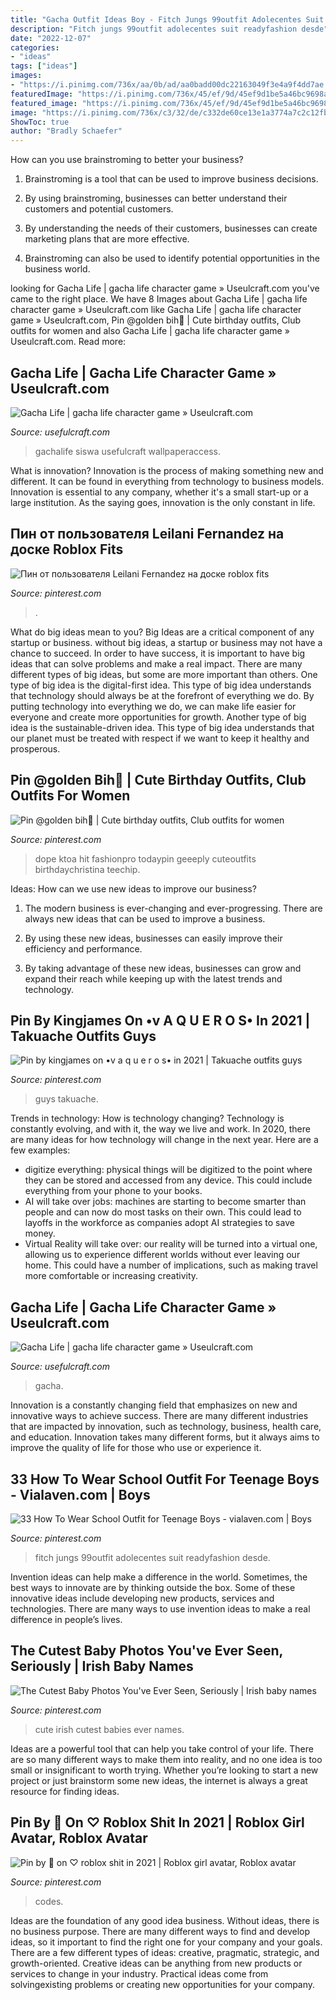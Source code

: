 ```yaml
---
title: "Gacha Outfit Ideas Boy - Fitch Jungs 99outfit Adolecentes Suit Readyfashion Desde"
description: "Fitch jungs 99outfit adolecentes suit readyfashion desde"
date: "2022-12-07"
categories:
- "ideas"
tags: ["ideas"]
images:
- "https://i.pinimg.com/736x/aa/0b/ad/aa0badd00dc22163049f3e4a9f4dd7ae.jpg"
featuredImage: "https://i.pinimg.com/736x/45/ef/9d/45ef9d1be5a46bc9698a753d58ef27be.jpg"
featured_image: "https://i.pinimg.com/736x/45/ef/9d/45ef9d1be5a46bc9698a753d58ef27be.jpg"
image: "https://i.pinimg.com/736x/c3/32/de/c332de60ce13e1a3774a7c2c12fb3e6c.jpg"
ShowToc: true
author: "Bradly Schaefer"
---
```



How can you use brainstroming to better your business?
1. Brainstroming is a tool that can be used to improve business decisions.
2. By using brainstroming, businesses can better understand their customers and potential customers.

3. By understanding the needs of their customers, businesses can create marketing plans that are more effective.

4. Brainstroming can also be used to identify potential opportunities in the business world.

	

		
looking for Gacha Life | gacha life character game » Useulcraft.com you've came to the right place. We have 8 Images about Gacha Life | gacha life character game » Useulcraft.com like Gacha Life | gacha life character game » Useulcraft.com, Pin @golden bih👅 | Cute birthday outfits, Club outfits for women and also Gacha Life | gacha life character game » Useulcraft.com. Read more:
		
    
## Gacha Life | Gacha Life Character Game » Useulcraft.com

<img loading=lazy src="https://www.usefulcraft.com/wp-content/uploads/2019/12/gacha-life-21.jpg" onerror="this.onerror=null;this.src='https://tse3.mm.bing.net/th?id=OIP.AyrOd2DJ-3a-QgEW4zQFcQHaEK&amp;pid=15.1';" alt="Gacha Life | gacha life character game » Useulcraft.com">

_Source: usefulcraft.com_

>gachalife siswa usefulcraft wallpaperaccess. 

	

What is innovation?
Innovation is the process of making something new and different. It can be found in everything from technology to business models. Innovation is essential to any company, whether it's a small start-up or a large institution. As the saying goes, innovation is the only constant in life.

    
## Пин от пользователя Leilani Fernandez на доске Roblox Fits

<img loading=lazy src="https://i.pinimg.com/736x/45/ef/9d/45ef9d1be5a46bc9698a753d58ef27be.jpg" onerror="this.onerror=null;this.src='https://tse3.mm.bing.net/th?id=OIP.HHM8ghUCkcyvsxpPYXTvTQHaJ4&amp;pid=15.1';" alt="Пин от пользователя Leilani Fernandez на доске roblox fits">

_Source: pinterest.com_

>. 

	

What do big ideas mean to you?
Big Ideas are a critical component of any startup or business. without big ideas, a startup or business may not have a chance to succeed. In order to have success, it is important to have big ideas that can solve problems and make a real impact. There are many different types of big ideas, but some are more important than others.
One type of big idea is the digital-first idea. This type of big idea understands that technology should always be at the forefront of everything we do. By putting technology into everything we do, we can make life easier for everyone and create more opportunities for growth. Another type of big idea is the sustainable-driven idea. This type of big idea understands that our planet must be treated with respect if we want to keep it healthy and prosperous.

    
## Pin @golden Bih👅 | Cute Birthday Outfits, Club Outfits For Women

<img loading=lazy src="https://i.pinimg.com/736x/96/a1/86/96a18675842035f92f47106bde4f65b0.jpg" onerror="this.onerror=null;this.src='https://tse3.mm.bing.net/th?id=OIP.IPJXHJmkJXxSRC3-NCOKyAHaJ3&amp;pid=15.1';" alt="Pin @golden bih👅 | Cute birthday outfits, Club outfits for women">

_Source: pinterest.com_

>dope ktoa hit fashionpro todaypin geeeply cuteoutfits birthdaychristina teechip. 

	

Ideas: How can we use new ideas to improve our business?
1. The modern business is ever-changing and ever-progressing. There are always new ideas that can be used to improve a business.
2. By using these new ideas, businesses can easily improve their efficiency and performance.

3. By taking advantage of these new ideas, businesses can grow and expand their reach while keeping up with the latest trends and technology.

    
## Pin By Kingjames On •v A Q U E R O S• In 2021 | Takuache Outfits Guys

<img loading=lazy src="https://i.pinimg.com/736x/6b/b9/3b/6bb93bf46defea901b0028e10b677cb0.jpg" onerror="this.onerror=null;this.src='https://tse4.mm.bing.net/th?id=OIP.QQajbgrKVUIE4Td9IVd5rwHaHa&amp;pid=15.1';" alt="Pin by kingjames on •v a q u e r o s• in 2021 | Takuache outfits guys">

_Source: pinterest.com_

>guys takuache. 

	

Trends in technology: How is technology changing?
Technology is constantly evolving, and with it, the way we live and work. In 2020, there are many ideas for how technology will change in the next year. Here are a few examples: 
- digitize everything: physical things will be digitized to the point where they can be stored and accessed from any device. This could include everything from your phone to your books. 
- AI will take over jobs: machines are starting to become smarter than people and can now do most tasks on their own. This could lead to layoffs in the workforce as companies adopt AI strategies to save money. 
- Virtual Reality will take over: our reality will be turned into a virtual one, allowing us to experience different worlds without ever leaving our home. This could have a number of implications, such as making travel more comfortable or increasing creativity.

    
## Gacha Life | Gacha Life Character Game » Useulcraft.com

<img loading=lazy src="https://www.usefulcraft.com/wp-content/uploads/2019/12/gacha-life-15.jpg" onerror="this.onerror=null;this.src='https://tse3.mm.bing.net/th?id=OIP.eg4pHSrp1GUm6msk9ZDCTgHaHa&amp;pid=15.1';" alt="Gacha Life | gacha life character game » Useulcraft.com">

_Source: usefulcraft.com_

>gacha. 

	

Innovation is a constantly changing field that emphasizes on new and innovative ways to achieve success. There are many different industries that are impacted by innovation, such as technology, business, health care, and education. Innovation takes many different forms, but it always aims to improve the quality of life for those who use or experience it.

    
## 33 How To Wear School Outfit For Teenage Boys - Vialaven.com | Boys

<img loading=lazy src="https://i.pinimg.com/736x/d2/fa/2a/d2fa2abec588598d06802ee2e92097a6.jpg" onerror="this.onerror=null;this.src='https://tse3.mm.bing.net/th?id=OIP.pYDI86rQXuP4i7rXu4OOZgHaNU&amp;pid=15.1';" alt="33 How To Wear School Outfit for Teenage Boys - vialaven.com | Boys">

_Source: pinterest.com_

>fitch jungs 99outfit adolecentes suit readyfashion desde. 

	

Invention ideas can help make a difference in the world. Sometimes, the best ways to innovate are by thinking outside the box. Some of these innovative ideas include developing new products, services and technologies. There are many ways to use invention ideas to make a real difference in people’s lives.

    
## The Cutest Baby Photos You&#039;ve Ever Seen, Seriously | Irish Baby Names

<img loading=lazy src="https://i.pinimg.com/736x/aa/0b/ad/aa0badd00dc22163049f3e4a9f4dd7ae.jpg" onerror="this.onerror=null;this.src='https://tse4.mm.bing.net/th?id=OIP.xCBSiiioL0rTuUc4UkX8hQHaLH&amp;pid=15.1';" alt="The Cutest Baby Photos You&#039;ve Ever Seen, Seriously | Irish baby names">

_Source: pinterest.com_

>cute irish cutest babies ever names. 

	

Ideas are a powerful tool that can help you take control of your life. There are so many different ways to make them into reality, and no one idea is too small or insignificant to worth trying. Whether you’re looking to start a new project or just brainstorm some new ideas, the internet is always a great resource for finding ideas.

    
## Pin By 🖤 On ♡ Roblox Shit In 2021 | Roblox Girl Avatar, Roblox Avatar

<img loading=lazy src="https://i.pinimg.com/736x/c3/32/de/c332de60ce13e1a3774a7c2c12fb3e6c.jpg" onerror="this.onerror=null;this.src='https://tse2.mm.bing.net/th?id=OIP.o2Aj0zvFtvRsB3ohtS0XRAHaL6&amp;pid=15.1';" alt="Pin by 🖤 on ♡ roblox shit in 2021 | Roblox girl avatar, Roblox avatar">

_Source: pinterest.com_

>codes. 

	

Ideas are the foundation of any good idea business. Without ideas, there is no business purpose. There are many different ways to find and develop ideas, so it important to find the right one for your company and your goals. There are a few different types of ideas: creative, pragmatic, strategic, and growth-oriented. Creative ideas can be anything from new products or services to change in your industry. Practical ideas come from solvingexisting problems or creating new opportunities for your company.

